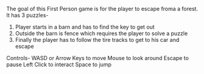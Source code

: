 The goal of this First Person game is for the player to escape froma a forest.
It has 3 puzzles-
1. Player starts in a barn and has to find the key to get out
2. Outside the barn is fence which requires the player to solve a puzzle
3. Finally the player has to follow the tire tracks to get to his car and escape

Controls-
WASD or Arrow Keys to move
Mouse to look around
Escape to pause
Left Click to interact
Space to jump
